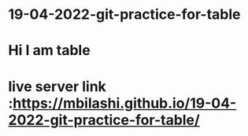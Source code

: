 # 19-04-2022-git-practice-for-table
# Hi I am table
# live server link :https://mbilashi.github.io/19-04-2022-git-practice-for-table/
